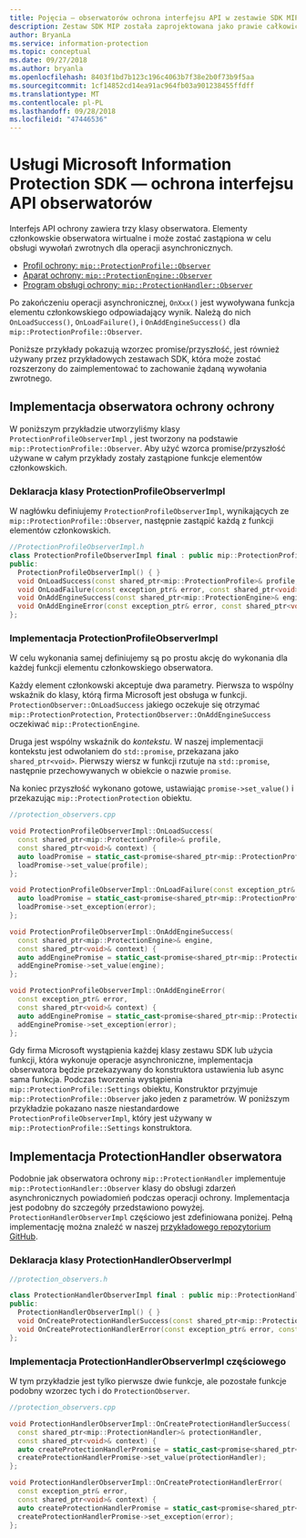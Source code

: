 ```yaml
---
title: Pojęcia — obserwatorów ochrona interfejsu API w zestawie SDK MIP.
description: Zestaw SDK MIP została zaprojektowana jako prawie całkowicie asynchronicznego. Ten artykuł pomoże zrozumieć, jak zaimplementować i umożliwiający asynchronicity obserwatorów interfejsie API ochrony.
author: BryanLa
ms.service: information-protection
ms.topic: conceptual
ms.date: 09/27/2018
ms.author: bryanla
ms.openlocfilehash: 8403f1bd7b123c196c4063b7f38e2b0f73b9f5aa
ms.sourcegitcommit: 1cf14852cd14ea91ac964fb03a901238455ffdff
ms.translationtype: MT
ms.contentlocale: pl-PL
ms.lasthandoff: 09/28/2018
ms.locfileid: "47446536"
---
```

# <a name="microsoft-information-protection-sdk---protection-api-observers"></a>Usługi Microsoft Information Protection SDK — ochrona interfejsu API obserwatorów

Interfejs API ochrony zawiera trzy klasy obserwatora. Elementy członkowskie obserwatora wirtualne i może zostać zastąpiona w celu obsługi wywołań zwrotnych dla operacji asynchronicznych.

- [Profil ochrony: `mip::ProtectionProfile::Observer`](reference/class_mip_ProtectionProfile_observer.md)
- [Aparat ochrony: `mip::ProtectionEngine::Observer`](reference/class_mip_ProtectionEngine_observer.md)
- [Program obsługi ochrony: `mip::ProtectionHandler::Observer`](reference/class_mip_Protectionhandler_observer.md)

Po zakończeniu operacji asynchronicznej, `OnXxx()` jest wywoływana funkcja elementu członkowskiego odpowiadający wynik. Należą do nich `OnLoadSuccess()`, `OnLoadFailure()`, i `OnAddEngineSuccess()` dla `mip::ProtectionProfile::Observer`.

Poniższe przykłady pokazują wzorzec promise/przyszłość, jest również używany przez przykładowych zestawach SDK, która może zostać rozszerzony do zaimplementować to zachowanie żądaną wywołania zwrotnego. 

## <a name="protection-protection-observer-implementation"></a>Implementacja obserwatora ochrony ochrony

W poniższym przykładzie utworzyliśmy klasy `ProtectionProfileObserverImpl` , jest tworzony na podstawie `mip::ProtectionProfile::Observer`. Aby użyć wzorca promise/przyszłość używane w całym przykłady zostały zastąpione funkcje elementów członkowskich.

### <a name="protectionprofileobserverimpl-class-declaration"></a>Deklaracja klasy ProtectionProfileObserverImpl

W nagłówku definiujemy `ProtectionProfileObserverImpl`, wynikających ze `mip::ProtectionProfile::Observer`, następnie zastąpić każdą z funkcji elementów członkowskich.

```cpp
//ProtectionProfileObserverImpl.h
class ProtectionProfileObserverImpl final : public mip::ProtectionProfile::Observer {
public:
  ProtectionProfileObserverImpl() { }
  void OnLoadSuccess(const shared_ptr<mip::ProtectionProfile>& profile, const shared_ptr<void>& context) override;
  void OnLoadFailure(const exception_ptr& error, const shared_ptr<void>& context) override;
  void OnAddEngineSuccess(const shared_ptr<mip::ProtectionEngine>& engine, const shared_ptr<void>& context) override;
  void OnAddEngineError(const exception_ptr& error, const shared_ptr<void>& context) override;
};
```

### <a name="protectionprofileobserverimpl-implementation"></a>Implementacja ProtectionProfileObserverImpl

W celu wykonania samej definiujemy są po prostu akcję do wykonania dla każdej funkcji elementu członkowskiego obserwatora.

Każdy element członkowski akceptuje dwa parametry. Pierwsza to wspólny wskaźnik do klasy, którą firma Microsoft jest obsługa w funkcji. `ProtectionObserver::OnLoadSuccess` jakiego oczekuje się otrzymać `mip::ProtectionProtection`, `ProtectionObserver::OnAddEngineSuccess` oczekiwać `mip::ProtectionEngine`.

Druga jest wspólny wskaźnik do *kontekstu*. W naszej implementacji kontekstu jest odwołaniem do `std::promise`, przekazana jako `shared_ptr<void>`. Pierwszy wiersz w funkcji rzutuje na `std::promise`, następnie przechowywanych w obiekcie o nazwie `promise`.

Na koniec przyszłość wykonano gotowe, ustawiając `promise->set_value()` i przekazując `mip::ProtectionProtection` obiektu.

```cpp
//protection_observers.cpp

void ProtectionProfileObserverImpl::OnLoadSuccess(
  const shared_ptr<mip::ProtectionProfile>& profile,
  const shared_ptr<void>& context) {
  auto loadPromise = static_cast<promise<shared_ptr<mip::ProtectionProfile>>*>(context.get());
  loadPromise->set_value(profile);
};

void ProtectionProfileObserverImpl::OnLoadFailure(const exception_ptr& error, const shared_ptr<void>& context) {
  auto loadPromise = static_cast<promise<shared_ptr<mip::ProtectionProfile>>*>(context.get());
  loadPromise->set_exception(error);
};

void ProtectionProfileObserverImpl::OnAddEngineSuccess(
  const shared_ptr<mip::ProtectionEngine>& engine,
  const shared_ptr<void>& context) {
  auto addEnginePromise = static_cast<promise<shared_ptr<mip::ProtectionEngine>>*>(context.get());
  addEnginePromise->set_value(engine);
};

void ProtectionProfileObserverImpl::OnAddEngineError(
  const exception_ptr& error,
  const shared_ptr<void>& context) {
  auto addEnginePromise = static_cast<promise<shared_ptr<mip::ProtectionEngine>>*>(context.get());
  addEnginePromise->set_exception(error);
};
```

Gdy firma Microsoft wystąpienia każdej klasy zestawu SDK lub użycia funkcji, która wykonuje operacje asynchroniczne, implementacja obserwatora będzie przekazywany do konstruktora ustawienia lub async sama funkcja. Podczas tworzenia wystąpienia `mip::ProtectionProfile::Settings` obiektu, Konstruktor przyjmuje `mip::ProtectionProfile::Observer` jako jeden z parametrów. W poniższym przykładzie pokazano nasze niestandardowe `ProtectionProfileObserverImpl`, który jest używany w `mip::ProtectionProfile::Settings` konstruktora.

## <a name="protectionhandler-observer-implementation"></a>Implementacja ProtectionHandler obserwatora

Podobnie jak obserwatora ochrony `mip::ProtectionHandler` implementuje `mip::ProtectionHandler::Observer` klasy do obsługi zdarzeń asynchronicznych powiadomień podczas operacji ochrony. Implementacja jest podobny do szczegóły przedstawiono powyżej. `ProtectionHandlerObserverImpl` częściowo jest zdefiniowana poniżej. Pełną implementację można znaleźć w naszej [przykładowego repozytorium GitHub](https://github.com/Azure-Samples?utf8=%E2%9C%93&q=MipSdk).

### <a name="protectionhandlerobserverimpl-class-declaration"></a>Deklaracja klasy ProtectionHandlerObserverImpl

```cpp
//protection_observers.h

class ProtectionHandlerObserverImpl final : public mip::ProtectionHandler::Observer {
public:
  ProtectionHandlerObserverImpl() { }
  void OnCreateProtectionHandlerSuccess(const shared_ptr<mip::ProtectionHandler>& protectionHandler, const shared_ptr<void>& context) override;
  void OnCreateProtectionHandlerError(const exception_ptr& error, const shared_ptr<void>& context) override;
};
```

### <a name="protectionhandlerobserverimpl-partial-implementation"></a>Implementacja ProtectionHandlerObserverImpl częściowego

W tym przykładzie jest tylko pierwsze dwie funkcje, ale pozostałe funkcje podobny wzorzec tych i do `ProtectionObserver`.

```cpp
//protection_observers.cpp

void ProtectionHandlerObserverImpl::OnCreateProtectionHandlerSuccess(
  const shared_ptr<mip::ProtectionHandler>& protectionHandler,
  const shared_ptr<void>& context) {
  auto createProtectionHandlerPromise = static_cast<promise<shared_ptr<mip::ProtectionHandler>>*>(context.get());
  createProtectionHandlerPromise->set_value(protectionHandler);
};

void ProtectionHandlerObserverImpl::OnCreateProtectionHandlerError(
  const exception_ptr& error,
  const shared_ptr<void>& context) {
  auto createProtectionHandlerPromise = static_cast<promise<shared_ptr<mip::ProtectionHandler>>*>(context.get());
  createProtectionHandlerPromise->set_exception(error);
};
```

